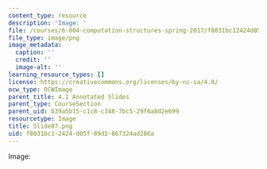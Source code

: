 ```yaml
---
content_type: resource
description: 'Image: '
file: /courses/6-004-computation-structures-spring-2017/f8031bc12424d05f89d2867324ad286a_Slide07.png
file_type: image/png
image_metadata:
  caption: ''
  credit: ''
  image-alt: ''
learning_resource_types: []
license: https://creativecommons.org/licenses/by-nc-sa/4.0/
ocw_type: OCWImage
parent_title: 4.1 Annotated Slides
parent_type: CourseSection
parent_uid: b39a5b15-c1c8-c348-7bc5-29f6a8d2e699
resourcetype: Image
title: Slide07.png
uid: f8031bc1-2424-d05f-89d2-867324ad286a
---
```

Image: 
